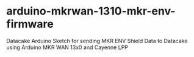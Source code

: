 # arduino-mkrwan-1310-mkr-env-firmware
Datacake Arduino Sketch for sending MKR ENV Shield Data to Datacake using Arduino MKR WAN 13x0 and Cayenne LPP
